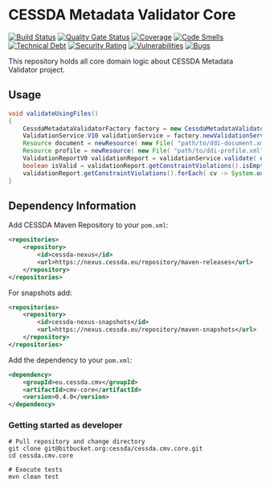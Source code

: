 # CESSDA Metadata Validator Core

[![Build Status](https://jenkins.cessda.eu/buildStatus/icon?job=cessda.cmv.core%2Fmaster)](https://jenkins.cessda.eu/job/cessda.cmv.core/job/master/)
[![Quality Gate Status](https://sonarqube.cessda.eu/api/project_badges/measure?project=eu.cessda.cmv%3Acmv-core&metric=alert_status)](https://sonarqube.cessda.eu/dashboard?id=eu.cessda.cmv%3Acmv-core)
[![Coverage](https://sonarqube.cessda.eu/api/project_badges/measure?project=eu.cessda.cmv%3Acmv-core&metric=coverage)](https://sonarqube.cessda.eu/dashboard?id=eu.cessda.cmv%3Acmv-core)
[![Code Smells](https://sonarqube.cessda.eu/api/project_badges/measure?project=eu.cessda.cmv%3Acmv-core&metric=code_smells)](https://sonarqube.cessda.eu/dashboard?id=eu.cessda.cmv%3Acmv-core)
[![Technical Debt](https://sonarqube.cessda.eu/api/project_badges/measure?project=eu.cessda.cmv%3Acmv-core&metric=sqale_index)](https://sonarqube.cessda.eu/dashboard?id=eu.cessda.cmv%3Acmv-core)
[![Security Rating](https://sonarqube.cessda.eu/api/project_badges/measure?project=eu.cessda.cmv%3Acmv-core&metric=security_rating)](https://sonarqube.cessda.eu/dashboard?id=eu.cessda.cmv%3Acmv-core)
[![Vulnerabilities](https://sonarqube.cessda.eu/api/project_badges/measure?project=eu.cessda.cmv%3Acmv-core&metric=vulnerabilities)](https://sonarqube.cessda.eu/dashboard?id=eu.cessda.cmv%3Acmv-core)
[![Bugs](https://sonarqube.cessda.eu/api/project_badges/measure?project=eu.cessda.cmv%3Acmv-core&metric=bugs)](https://sonarqube.cessda.eu/dashboard?id=eu.cessda.cmv%3Acmv-core)

This repository holds all core domain logic about CESSDA Metadata Validator project. 

## Usage

```java
void validateUsingFiles()
{
	CessdaMetadataValidatorFactory factory = new CessdaMetadataValidatorFactory();
	ValidationService.V10 validationService = factory.newValidationService();
	Resource document = newResource( new File( "path/to/ddi-document.xml" ) );
	Resource profile = newResource( new File( "path/to/ddi-profile.xml" ) );
	ValidationReportV0 validationReport = validationService.validate( document, profile, BASIC );
	boolean isValid = validationReport.getConstraintViolations().isEmpty();
	validationReport.getConstraintViolations().forEach( cv -> System.out.println( cv.getMessage() ) );
}
```

## Dependency Information

Add CESSDA Maven Repository to your `pom.xml`:
```xml
<repositories>
	<repository>
		<id>cessda-nexus</id>
		<url>https://nexus.cessda.eu/repository/maven-releases</url>
	</repository>
</repositories>
```

For snapshots add:
```xml
<repositories>
	<repository>
		<id>cessda-nexus-snapshots</id>
		<url>https://nexus.cessda.eu/repository/maven-snapshots</url>
	</repository>
</repositories>
```

Add the dependency to your `pom.xml`:  
```xml
<dependency>
	<groupId>eu.cessda.cmv</groupId>
	<artifactId>cmv-core</artifactId>
	<version>0.4.0</version>
</dependency>
```

### Getting started as developer

```shell
# Pull repository and change directory
git clone git@bitbucket.org:cessda/cessda.cmv.core.git
cd cessda.cmv.core

# Execute tests
mvn clean test
```
